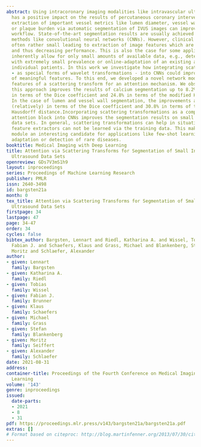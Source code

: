```yaml
---
abstract: Using intracoronary imaging modalities like intravascular ultrasound (IVUS)
  has a positive impact on the results of percutaneous coronary interventions. Efficient
  extraction of important vessel metrics like lumen diameter, vessel wall thickness
  or plaque burden via automatic segmentation of IVUS images can improve the clinical
  workflow. State-of-the-art segmentation results are usually achieved by data-driven
  methods like convolutional neural networks (CNNs). However, clinical data sets are
  often rather small leading to extraction of image features which are not very meaningful
  and thus decreasing performance. This is also the case for some applications which
  inherently allow for only small amounts of available data, e.g., detection of diseases
  with extremely small prevalence or online-adaptation of an existing algorithm to
  individual patients. In this work we investigate how integrating scattering transformations
  - as special forms of wavelet transformations - into CNNs could improve the extraction
  of meaningful features. To this end, we developed a novel network module which uses
  features of a scattering transform for an attention mechanism. We observed that
  this approach improves the results of calcium segmentation up to 8.2% (relatively)
  in terms of the Dice coefficient and 24.8% in terms of the modified Hausdorff distance.
  In the case of lumen and vessel wall segmentation, the improvements are up to 2.3%
  (relatively) in terms of the Dice coefficient and 30.8% in terms of the modified
  Hausdorff distance.Incorporating scattering transformations as a component of an
  attention block into CNNs improves the segmentation results on small IVUS segmentation
  data sets. In general, scattering transformations can help in situations where efficient
  feature extractors can not be learned via the training data. This makes our attention
  module an interesting candidate for applications like few-shot learning for patient
  adaptation or detection of rare diseases.
booktitle: Medical Imaging with Deep Learning
title: Attention via Scattering Transforms for Segmentation of Small Intravascular
  Ultrasound Data Sets
openreview: GDs7V3mS1h9
layout: inproceedings
series: Proceedings of Machine Learning Research
publisher: PMLR
issn: 2640-3498
id: bargsten21a
month: 0
tex_title: Attention via Scattering Transforms for Segmentation of Small Intravascular
  Ultrasound Data Sets
firstpage: 34
lastpage: 47
page: 34-47
order: 34
cycles: false
bibtex_author: Bargsten, Lennart and Riedl, Katharina A. and Wissel, Tobias and Brunner,
  Fabian J. and Schaefers, Klaus and Grass, Michael and Blankenberg, Stefan and Seiffert,
  Moritz and Schlaefer, Alexander
author:
- given: Lennart
  family: Bargsten
- given: Katharina A.
  family: Riedl
- given: Tobias
  family: Wissel
- given: Fabian J.
  family: Brunner
- given: Klaus
  family: Schaefers
- given: Michael
  family: Grass
- given: Stefan
  family: Blankenberg
- given: Moritz
  family: Seiffert
- given: Alexander
  family: Schlaefer
date: 2021-08-31
address:
container-title: Proceedings of the Fourth Conference on Medical Imaging with Deep
  Learning
volume: '143'
genre: inproceedings
issued:
  date-parts:
  - 2021
  - 8
  - 31
pdf: https://proceedings.mlr.press/v143/bargsten21a/bargsten21a.pdf
extras: []
# Format based on citeproc: http://blog.martinfenner.org/2013/07/30/citeproc-yaml-for-bibliographies/
---
```

